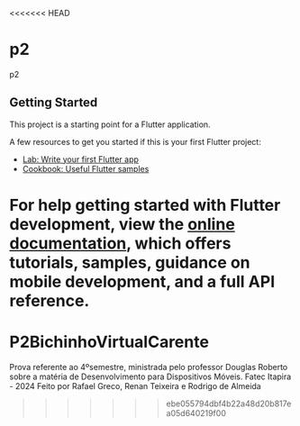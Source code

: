 <<<<<<< HEAD
# p2

p2

## Getting Started

This project is a starting point for a Flutter application.

A few resources to get you started if this is your first Flutter project:

- [Lab: Write your first Flutter app](https://docs.flutter.dev/get-started/codelab)
- [Cookbook: Useful Flutter samples](https://docs.flutter.dev/cookbook)

For help getting started with Flutter development, view the
[online documentation](https://docs.flutter.dev/), which offers tutorials,
samples, guidance on mobile development, and a full API reference.
=======
# P2BichinhoVirtualCarente
Prova referente ao 4ºsemestre, ministrada pelo professor Douglas Roberto sobre a matéria de Desenvolvimento para Dispositivos Móveis. Fatec Itapira - 2024
Feito por Rafael Greco, Renan Teixeira e Rodrigo de Almeida
>>>>>>> ebe055794dbf4b22a48d20b817ea05d640219f00
